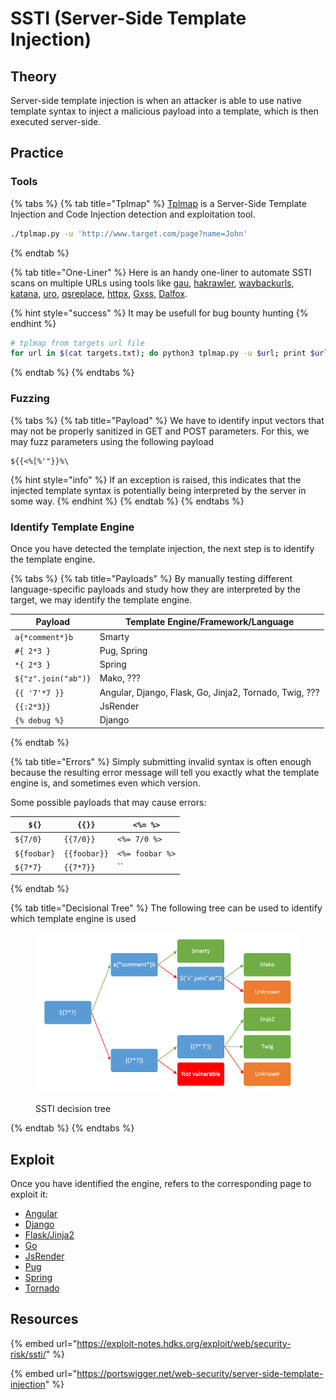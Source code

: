 # SSTI (Server-Side Template Injection)

## Theory

Server-side template injection is when an attacker is able to use native template syntax to inject a malicious payload into a template, which is then executed server-side.

## Practice

### Tools <a href="#detect" id="detect"></a>

{% tabs %}
{% tab title="Tplmap" %}
[Tplmap](https://github.com/epinna/tplmap) is a Server-Side Template Injection and Code Injection detection and exploitation tool.

```bash
./tplmap.py -u 'http://www.target.com/page?name=John'
```
{% endtab %}

{% tab title="One-Liner" %}
Here is an handy one-liner to automate SSTI scans on multiple URLs using tools like [gau](https://github.com/lc/gau), [hakrawler](https://github.com/hakluke/hakrawler), [waybackurls](https://github.com/tomnomnom/waybackurls), [katana](https://github.com/projectdiscovery/katana), [uro](https://github.com/s0md3v/uro), [qsreplace](https://github.com/tomnomnom/qsreplace), [httpx](https://github.com/projectdiscovery/httpx), [Gxss](https://github.com/KathanP19/Gxss), [Dalfox](https://github.com/hahwul/dalfox).

{% hint style="success" %}
It may be usefull for bug bounty hunting
{% endhint %}

```bash
# tplmap from targets url file
for url in $(cat targets.txt); do python3 tplmap.py -u $url; print $url; done
```
{% endtab %}
{% endtabs %}

### Fuzzing

{% tabs %}
{% tab title="Payload" %}
We have to identify input vectors that may not be properly sanitized in GET and POST parameters. For this, we may fuzz parameters using the following payload

```none
${{<%[%'"}}%\
```

{% hint style="info" %}
If an exception is raised, this indicates that the injected template syntax is potentially being interpreted by the server in some way.
{% endhint %}
{% endtab %}
{% endtabs %}

### Identify Template Engine

Once you have detected the template injection, the next step is to identify the template engine.

{% tabs %}
{% tab title="Payloads" %}
By manually testing different language-specific payloads and study how they are interpreted by the target, we may identify the template engine.

| Payload             | Template Engine/Framework/Language                     |
| ------------------- | ------------------------------------------------------ |
| `a{*comment*}b`     | Smarty                                                 |
| `#{ 2*3 }`          | Pug, Spring                                            |
| `*{ 2*3 }`          | Spring                                                 |
| `${"z".join("ab")}` | Mako, ???                                              |
| `{{ '7'*7 }}`       | Angular, Django, Flask, Go, Jinja2, Tornado, Twig, ??? |
| `{{:2*3}}`          | JsRender                                               |
| `{% debug %}`       | Django                                                 |
{% endtab %}

{% tab title="Errors" %}
Simply submitting invalid syntax is often enough because the resulting error message will tell you exactly what the template engine is, and sometimes even which version.

Some possible payloads that may cause errors:

| `${}`       | `{{}}`       | `<%= %>`        |
| ----------- | ------------ | --------------- |
| `${7/0}`    | `{{7/0}}`    | `<%= 7/0 %>`    |
| `${foobar}` | `{{foobar}}` | `<%= foobar %>` |
| `${7*7}`    | `{{7*7}}`    | \`\`            |
{% endtab %}

{% tab title="Decisional Tree" %}
The following tree can be used to identify which template engine is used

<figure><img src="../../../.gitbook/assets/image (3) (1).png" alt=""><figcaption><p>SSTI decision tree</p></figcaption></figure>
{% endtab %}
{% endtabs %}

## Exploit

Once you have identified the engine, refers to the corresponding page to exploit it:

* [Angular](https://exploit-notes.hdks.org/exploit/web/framework/javascript/angular-pentesting/)
* [Django](https://exploit-notes.hdks.org/exploit/web/framework/python/django-pentesting/)
* [Flask/Jinja2](https://exploit-notes.hdks.org/exploit/web/framework/python/flask-jinja2-pentesting/)
* [Go](https://exploit-notes.hdks.org/exploit/web/go-ssti/)
* [JsRender](https://exploit-notes.hdks.org/exploit/web/template-engine/jsrender-template-injection/)
* [Pug](https://exploit-notes.hdks.org/exploit/web/template-engine/pug-pentesting/)
* [Spring](https://exploit-notes.hdks.org/exploit/web/framework/java/spring-pentesting/)
* [Tornado](https://exploit-notes.hdks.org/exploit/web/framework/python/tornado-pentesting/)

## Resources&#x20;

{% embed url="https://exploit-notes.hdks.org/exploit/web/security-risk/ssti/" %}

{% embed url="https://portswigger.net/web-security/server-side-template-injection" %}
